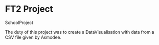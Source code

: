 # FT2 Project
SchoolProject

The duty of this project was to create a DataVisualisation with data from a CSV file given by Asmodee. 

